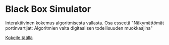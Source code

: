 # Black Box Simulator

Interaktiivinen kokemus algoritmisesta vallasta.
Osa esseetä "Näkymättömät portinvartijat: Algoritmien valta digitaalisen todellisuuden muokkaajina"

[Kokeile täällä](https://tiinamarihaka-web.github.io/algoritminen-todellisuus/)
